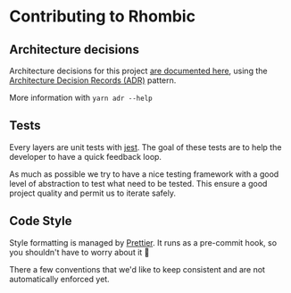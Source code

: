 # Contributing to Rhombic

## Architecture decisions

Architecture decisions for this project [are documented here][adrs], using the [Architecture Decision Records (ADR)][adrs-pattern] pattern.

More information with `yarn adr --help`

## Tests

Every layers are unit tests with [jest][jest]. The goal of these tests are to help the developer to have a quick feedback loop.

As much as possible we try to have a nice testing framework with a good level of abstraction to test what need to be tested. This ensure a good project quality and permit us to iterate safely.

## Code Style

Style formatting is managed by [Prettier][prettier]. It runs as a pre-commit hook, so you shouldn't have to worry about it 👐

There a few conventions that we'd like to keep consistent and are not automatically enforced yet.

<!-- Links -->

[jest]: https://jestjs.io/
[prettier]: https://prettier.io
[adrs-pattern]: http://thinkrelevance.com/blog/2011/11/15/documenting-architecture-decisions
[adrs]: https://github.com/contiamo/rhombic/blob/master/docs/adr
